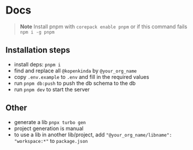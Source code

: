 # Docs

> **Note**
> Install pnpm with `corepack enable pnpm` or if this command fails `npm i -g pnpm`

## Installation steps

- install deps: `pnpm i`
- find and replace all `@kopenkinda` by `@your_org_name`
- copy `.env.example` to `.env` and fill in the required values
- run `pnpm db:push` to push the db schema to the db
- run `pnpm dev` to start the server

## Other

- generate a lib `pnpx turbo gen`
- project generation is manual
- to use a lib in another lib/project, add `"@your_org_name/libname": "workspace:*"` to `package.json`
